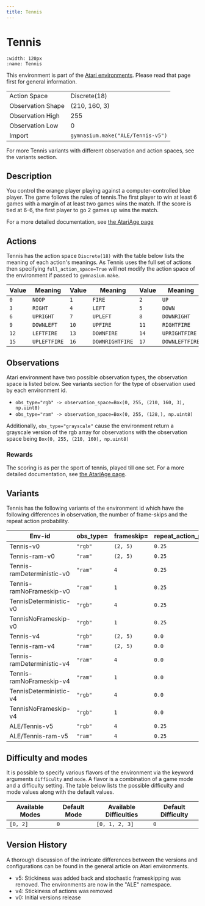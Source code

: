```yaml
---
title: Tennis
---
```


# Tennis

```{figure} ../../_static/videos/atari/tennis.gif
:width: 120px
:name: Tennis
```

This environment is part of the <a href='..'>Atari environments</a>. Please read that page first for general information.

|   |   |
|---|---|
| Action Space | Discrete(18) |
| Observation Shape | (210, 160, 3) |
| Observation High | 255 |
| Observation Low | 0  |
| Import | `gymnasium.make("ALE/Tennis-v5")` |

For more Tennis variants with different observation and action spaces, see the variants section.

## Description

You control the orange player playing against a computer-controlled blue player. The game follows the rules of tennis.The first player to win at least 6 games with a margin of at least two games wins the match. If the score is tied at 6-6, the first player to go 2 games up wins the match.

For a more detailed documentation, see [the AtariAge page](https://atariage.com/manual_html_page.php?SoftwareLabelID=555)

## Actions

Tennis has the action space `Discrete(18)` with the table below lists the meaning of each action's meanings.
As Tennis uses the full set of actions then specifying `full_action_space=True` will not modify the action space of the environment if passed to `gymnasium.make`.

| Value   | Meaning      | Value   | Meaning         | Value   | Meaning        |
|---------|--------------|---------|-----------------|---------|----------------|
| `0`     | `NOOP`       | `1`     | `FIRE`          | `2`     | `UP`           |
| `3`     | `RIGHT`      | `4`     | `LEFT`          | `5`     | `DOWN`         |
| `6`     | `UPRIGHT`    | `7`     | `UPLEFT`        | `8`     | `DOWNRIGHT`    |
| `9`     | `DOWNLEFT`   | `10`    | `UPFIRE`        | `11`    | `RIGHTFIRE`    |
| `12`    | `LEFTFIRE`   | `13`    | `DOWNFIRE`      | `14`    | `UPRIGHTFIRE`  |
| `15`    | `UPLEFTFIRE` | `16`    | `DOWNRIGHTFIRE` | `17`    | `DOWNLEFTFIRE` |

## Observations

Atari environment have two possible observation types, the observation space is listed below.
See variants section for the type of observation used by each environment id.

- `obs_type="rgb" -> observation_space=Box(0, 255, (210, 160, 3), np.uint8)`
- `obs_type="ram" -> observation_space=Box(0, 255, (128,), np.uint8)`

Additionally, `obs_type="grayscale"` cause the environment return a grayscale version of the rgb array for observations with the observation space being `Box(0, 255, (210, 160), np.uint8)`
### Rewards

The scoring is as per the sport of tennis, played till one set. For a more detailed documentation, see [the AtariAge page](https://atariage.com/manual_html_page.php?SoftwareLabelID=555).

## Variants

Tennis has the following variants of the environment id which have the following differences in observation,
the number of frame-skips and the repeat action probability.

| Env-id                     | obs_type=   | frameskip=   | repeat_action_probability=   |
|----------------------------|-------------|--------------|------------------------------|
| Tennis-v0                  | `"rgb"`     | `(2, 5)`     | `0.25`                       |
| Tennis-ram-v0              | `"ram"`     | `(2, 5)`     | `0.25`                       |
| Tennis-ramDeterministic-v0 | `"ram"`     | `4`          | `0.25`                       |
| Tennis-ramNoFrameskip-v0   | `"ram"`     | `1`          | `0.25`                       |
| TennisDeterministic-v0     | `"rgb"`     | `4`          | `0.25`                       |
| TennisNoFrameskip-v0       | `"rgb"`     | `1`          | `0.25`                       |
| Tennis-v4                  | `"rgb"`     | `(2, 5)`     | `0.0`                        |
| Tennis-ram-v4              | `"ram"`     | `(2, 5)`     | `0.0`                        |
| Tennis-ramDeterministic-v4 | `"ram"`     | `4`          | `0.0`                        |
| Tennis-ramNoFrameskip-v4   | `"ram"`     | `1`          | `0.0`                        |
| TennisDeterministic-v4     | `"rgb"`     | `4`          | `0.0`                        |
| TennisNoFrameskip-v4       | `"rgb"`     | `1`          | `0.0`                        |
| ALE/Tennis-v5              | `"rgb"`     | `4`          | `0.25`                       |
| ALE/Tennis-ram-v5          | `"ram"`     | `4`          | `0.25`                       |

## Difficulty and modes

It is possible to specify various flavors of the environment via the keyword arguments `difficulty` and `mode`.
A flavor is a combination of a game mode and a difficulty setting. The table below lists the possible difficulty and mode values
along with the default values.

| Available Modes   | Default Mode   | Available Difficulties   | Default Difficulty   |
|-------------------|----------------|--------------------------|----------------------|
| `[0, 2]`          | `0`            | `[0, 1, 2, 3]`           | `0`                  |

## Version History

A thorough discussion of the intricate differences between the versions and configurations can be found in the general article on Atari environments.

* v5: Stickiness was added back and stochastic frameskipping was removed. The environments are now in the "ALE" namespace.
* v4: Stickiness of actions was removed
* v0: Initial versions release
